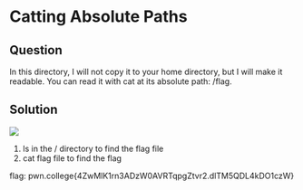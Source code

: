 # Catting Absolute Paths
## Question
In this directory, I will not copy it to your home directory, but I will make it readable. You can read it with cat at its absolute path: /flag.


## Solution
![](/images/2.jpg)
1. ls in the / directory to find the flag file
2. cat flag file to find the flag

flag: pwn.college{4ZwMlK1rn3ADzW0AVRTqpgZtvr2.dlTM5QDL4kDO1czW}

